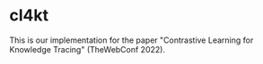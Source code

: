# cl4kt
This is our implementation for the paper "Contrastive Learning for Knowledge Tracing" (TheWebConf 2022).
